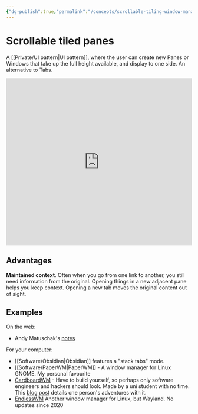```yaml
---
{"dg-publish":true,"permalink":"/concepts/scrollable-tiling-window-manager/"}
---
```



# Scrollable tiled panes

A [[Private/UI pattern\|UI pattern]], where the user can create new Panes or Windows that take up the full height available, and display to one side. An alternative to Tabs.

<div style='position:relative; padding-bottom:calc(81.23% + 44px)'><iframe src='https://gfycat.com/ifr/WastefulClearAsp' frameborder='0' scrolling='no' width='100%' height='100%' style='position:absolute;top:0;left:0;' allowfullscreen></iframe></div>


## Advantages

**Maintained context**. Often when you go from one link to another, you still need information from the original. Opening things in a new adjacent pane helps you keep context. Opening a new tab moves the original content out of sight.



## Examples

On the web:

- Andy Matuschak's [notes](https://notes.andymatuschak.org/About_these_notes)

For your computer:

- [[Software/Obsidian\|Obsidian]] features a "stack tabs" mode.
- [[Software/PaperWM\|PaperWM]] - A window manager for Linux GNOME. My personal favourite
- [CardboardWM](https://gitlab.com/cardboardwm/cardboard) - Have to build yourself, so perhaps only software engineers and hackers should look. Made by a uni student with no time. This [blog post](https://www.ctrl.blog/entry/cardboardwm.html) details one person's adventures with it.
- [EndlessWM](https://github.com/peterfajdiga/EndlessWM#readme) Another window manager for Linux, but Wayland. No updates since 2020 